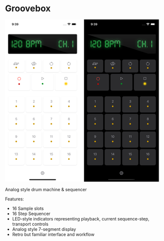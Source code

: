 # Groovebox

![Groovebox](../img/groovebox.png)

Analog style drum machine & sequencer

Features:

- 16 Sample slots
- 16 Step Sequencer
- LED-style indicators representing playback, current sequence-step, transport controls
- Analog style 7-segment display
- Retro but familiar interface and workflow
